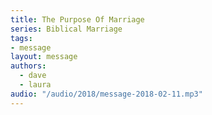 ```yaml
---
title: The Purpose Of Marriage
series: Biblical Marriage
tags:
- message
layout: message
authors:
  - dave
  - laura
audio: "/audio/2018/message-2018-02-11.mp3"
---
```

